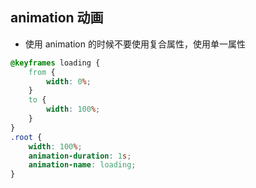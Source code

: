 ## animation 动画
- 使用 animation 的时候不要使用复合属性，使用单一属性
```css
@keyframes loading {
    from {
        width: 0%;
    }
    to {
        width: 100%;
    }
}
.root {
    width: 100%;
    animation-duration: 1s;
    animation-name: loading;
}
```